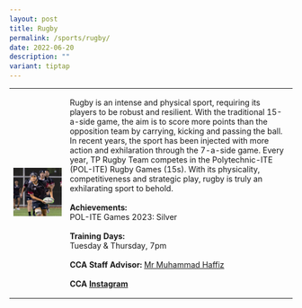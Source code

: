 ```yaml
---
layout: post
title: Rugby
permalink: /sports/rugby/
date: 2022-06-20
description: ""
variant: tiptap
---
```

<table style="minWidth: 50px">
<colgroup>
<col>
<col>
</colgroup>
<tbody>
<tr>
<td rowspan="1" colspan="1">
<div class="isomer-image-wrapper">
<img style="width: 100%" height="auto" width="100%" alt="" src="/images/Sports/Rugby_1.png">
</div>
</td>
<td rowspan="1" colspan="1">
<p>Rugby is an intense and physical sport, requiring its players to be robust
and resilient. With the traditional 15-a-side game, the aim is to score
more points than the opposition team by carrying, kicking and passing the
ball. In recent years, the sport has been injected with more action and
exhilaration through the 7-a-side game. Every year, TP Rugby Team competes
in the Polytechnic-ITE (POL-ITE) Rugby Games (15s). With its physicality,
competitiveness and strategic play, rugby is truly an exhilarating sport
to behold.
<br>
<br><strong>Achievements:</strong>
<br>POL-ITE Games 2023: Silver
<br>
<br><strong>Training Days:</strong>
<br>Tuesday &amp; Thursday, 7pm
<br>
<br><strong>CCA Staff Advisor:</strong>  <a href="mailto:Muhammad_Haffiz_AMIN@TP.EDU.SG" rel="noopener noreferrer nofollow" target="_blank">Mr Muhammad Haffiz</a>
<br>
<br><strong>CCA <a href="https://www.instagram.com/temasekpolyrugby" rel="noopener noreferrer nofollow" target="_blank">Instagram</a></strong>
</p>
</td>
</tr>
</tbody>
</table>
<p></p>